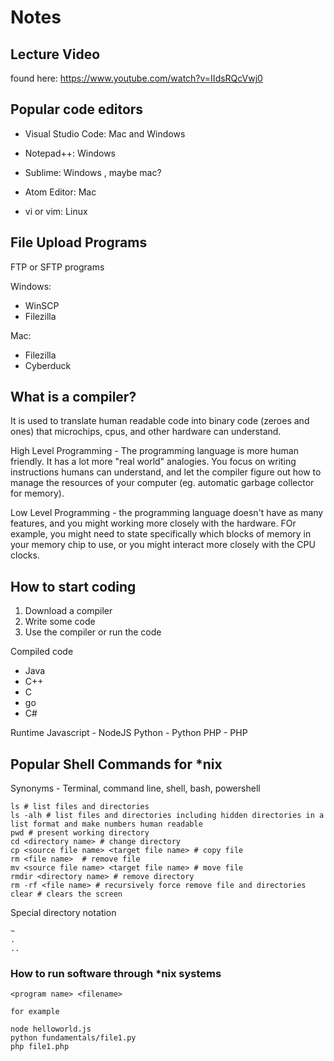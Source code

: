 # Notes

## Lecture Video

found here: https://www.youtube.com/watch?v=IIdsRQcVwj0

## Popular code editors

- Visual Studio Code: Mac and Windows
- Notepad++: Windows
- Sublime: Windows , maybe mac?
- Atom Editor: Mac

- vi or vim: Linux

## File Upload Programs

FTP or SFTP programs

Windows:

- WinSCP
- Filezilla

Mac:

- Filezilla
- Cyberduck

## What is a compiler?

It is used to translate human readable code into binary code (zeroes and ones) that microchips, cpus, and other hardware can understand.

High Level Programming - The programming language is more human friendly.  It has a lot more "real world" analogies. You focus on writing instructions humans can understand, and let the compiler figure out how to manage the resources of your computer (eg. automatic garbage collector for memory).

Low Level Programming - the programming language doesn't have as many features, and you might working more closely with the hardware.  FOr example, you might need to state specifically which blocks of memory in your memory chip to use, or you might interact more closely with the CPU clocks.

## How to start coding

1. Download a compiler
2. Write some code
3. Use the compiler or run the code

Compiled code
- Java 
- C++
- C
- go
- C#

Runtime
Javascript - NodeJS
Python - Python
PHP - PHP


## Popular Shell Commands for *nix

Synonyms - Terminal, command line, shell, bash, powershell

```
ls # list files and directories
ls -alh # list files and directories including hidden directories in a list format and make numbers human readable
pwd # present working directory
cd <directory name> # change directory
cp <source file name> <target file name> # copy file
rm <file name>  # remove file
mv <source file name> <target file name> # move file
rmdir <directory name> # remove directory
rm -rf <file name> # recursively force remove file and directories
clear # clears the screen

```

Special directory notation
```
~
.
..
```

### How to run software through *nix systems


```
<program name> <filename>

for example

node helloworld.js
python fundamentals/file1.py
php file1.php
```

